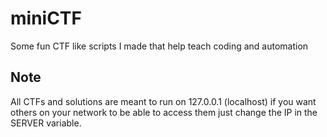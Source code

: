 # miniCTF
Some fun CTF like scripts I made that help teach coding and automation

## Note
All CTFs and solutions are meant to run on 127.0.0.1 (localhost) if you want others on your network to be able to access them just change the IP in the SERVER variable.
